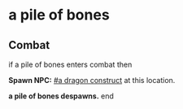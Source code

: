# a pile of bones
## Combat

if a pile of bones enters combat  then


**Spawn NPC:**  [\#a dragon construct](/npc/123023) at this location.


**a pile of bones despawns.**
end
